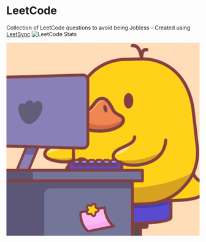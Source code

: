 # LeetCode
Collection of LeetCode questions to avoid being Jobless - Created using [LeetSync](https://github.com/LeetSync/LeetSync)
![LeetCode Stats](https://leetcard.jacoblin.cool/abufarha?theme=unicorn&font=Mukta%20Vaani&ext=activity)

![](Coding_Duck.gif)
